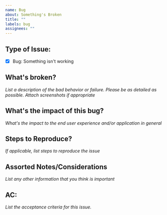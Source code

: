```yaml
---
name: Bug
about: Something's Broken
title: ""
labels: bug
assignees: ""
---
```


## Type of Issue:

- [x] Bug: Something isn't working

## What's broken?

_List a description of the bad behavior or failure. Please be as detailed as possible. Attach screenshots if appropriate_

## What's the impact of this bug?

_What's the impact to the end user experience and/or application in general_

## Steps to Reproduce?

_If applicable, list steps to reproduce the issue_

## Assorted Notes/Considerations

_List any other information that you think is important_

## AC:

_List the acceptance criteria for this issue._
